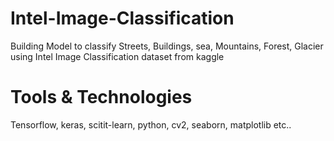 # Intel-Image-Classification
Building Model to classify Streets, Buildings, sea, Mountains, Forest, Glacier using  Intel Image Classification dataset from kaggle

# Tools & Technologies
Tensorflow, keras, scitit-learn, python, cv2, seaborn, matplotlib etc..
